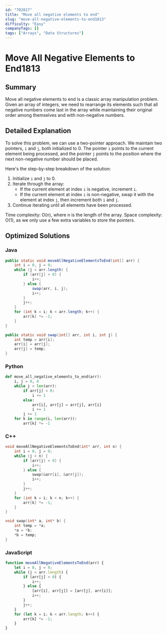 ```yaml
---
id: "702817"
title: "Move all negative elements to end"
slug: "move-all-negative-elements-to-end1813"
difficulty: "Easy"
companyTags: []
tags: ["Arrays", "Data Structures"]
---
```


# Move All Negative Elements to End1813

## Summary
Move all negative elements to end is a classic array manipulation problem. Given an array of integers, we need to rearrange its elements such that all negative numbers come last in the array while maintaining their original order among themselves and with non-negative numbers.

## Detailed Explanation
To solve this problem, we can use a two-pointer approach. We maintain two pointers, `i` and `j`, both initialized to 0. The pointer `i` points to the current element being processed, and the pointer `j` points to the position where the next non-negative number should be placed.

Here's the step-by-step breakdown of the solution:

1. Initialize `i` and `j` to 0.
2. Iterate through the array:
   - If the current element at index `i` is negative, increment `i`.
   - If the current element at index `i` is non-negative, swap it with the element at index `j`, then increment both `i` and `j`.
3. Continue iterating until all elements have been processed.

Time complexity: O(n), where n is the length of the array.
Space complexity: O(1), as we only use a few extra variables to store the pointers.

## Optimized Solutions

### Java
```java
public static void moveAllNegativeElementsToEnd(int[] arr) {
    int i = 0, j = 0;
    while (j < arr.length) {
        if (arr[j] < 0) {
            i++;
        } else {
            swap(arr, i, j);
            i++;
        }
        j++;
    }
    for (int k = i; k < arr.length; k++) {
        arr[k] *= -1;
    }
}

public static void swap(int[] arr, int i, int j) {
    int temp = arr[i];
    arr[i] = arr[j];
    arr[j] = temp;
}
```

### Python
```python
def move_all_negative_elements_to_end(arr):
    i, j = 0, 0
    while j < len(arr):
        if arr[j] < 0:
            i += 1
        else:
            arr[i], arr[j] = arr[j], arr[i]
            i += 1
        j += 1
    for k in range(i, len(arr)):
        arr[k] *= -1
```

### C++
```cpp
void moveAllNegativeElementsToEnd(int* arr, int n) {
    int i = 0, j = 0;
    while (j < n) {
        if (arr[j] < 0) {
            i++;
        } else {
            swap(&arr[i], &arr[j]);
            i++;
        }
        j++;
    }
    for (int k = i; k < n; k++) {
        arr[k] *= -1;
    }
}

void swap(int* a, int* b) {
    int temp = *a;
    *a = *b;
    *b = temp;
}
```

### JavaScript
```javascript
function moveAllNegativeElementsToEnd(arr) {
    let i = 0, j = 0;
    while (j < arr.length) {
        if (arr[j] < 0) {
            i++;
        } else {
            [arr[i], arr[j]] = [arr[j], arr[i]];
            i++;
        }
        j++;
    }
    for (let k = i; k < arr.length; k++) {
        arr[k] *= -1;
    }
}
```